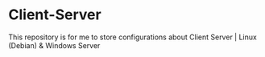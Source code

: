 # Client-Server
This repository is for me to store configurations about Client Server | Linux (Debian) &amp; Windows Server
